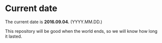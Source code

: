 # Current date

The current date is **2016.09.04.** (YYYY.MM.DD.)

This repository will be good when the world ends, so we will know how long it lasted.